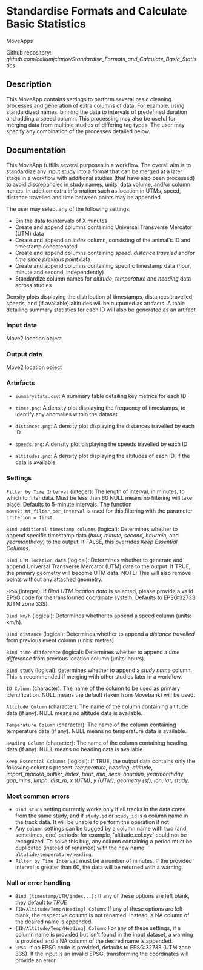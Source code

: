 # Standardise Formats and Calculate Basic Statistics

MoveApps

Github repository: *github.com/callumjclarke/Standardise_Formats_and_Calculate_Basic_Statistics*

## Description

This MoveApp contains settings to perform several basic cleaning processes and generation of extra columns of data. For example, using standardized names, binning the data to intervals of predefined duration and adding a speed column. This processing may also be useful for merging data from multiple studies of differing tag types. The user may specify any combination of the processes detailed below.

## Documentation

This MoveApp fulfills several purposes in a workflow. The overall aim is to standardize any input study into a format that can be merged at a later stage in a workflow with additional studies (that have also been processed) to avoid discrepancies in study names, units, data volume, and/or column names. In addition extra information such as location in UTMs, speed, distance travelled and time between points may be appended.

The user may select any of the following settings:

-   Bin the data to intervals of X minutes
-   Create and append columns containing Universal Transverse Mercator (UTM) data
-   Create and append an *index* column, consisting of the animal's ID and timestamp concatenated
-   Create and append columns containing *speed*, *distance traveled* and/or *time since previous point* data
-   Create and append columns containing specific timestamp data (hour, minute and second, independently)
-   Standardize column names for *altitude*, *temperature* and *heading* data across studies

Density plots displaying the distribution of timestamps, distances travelled, speeds, and (if available) altitudes will be outputted as artifacts. A table detailing summary statistics for each ID will also be generated as an artifact.

### Input data

Move2 location object

### Output data

Move2 location object

### Artefacts

-   `summarystats.csv`: A summary table detailing key metrics for each ID

-   `times.png`: A density plot displaying the frequency of timestamps, to identify any anomalies within the dataset

-   `distances.png`: A density plot displaying the distances travelled by each ID

-   `speeds.png`: A density plot displaying the speeds travelled by each ID

-   `altitudes.png`: A density plot displaying the altitudes of each ID, if the data is available

### Settings

`Filter by Time Interval` (integer): The length of interval, in minutes, to which to filter data. Must be less than 60 NULL means no filtering will take place. Defaults to 5-minute intervals. The function `move2::mt_filter_per_interval` is used for this filtering with the parameter `criterion = first`.

`Bind additional timestamp columns` (logical): Determines whether to append specific timestamp data (*hour,* *minute,* *second,* *hourmin,* and *yearmonthday*) to the output. If FALSE, this overrides *Keep Essential Columns*.

`Bind UTM location data` (logical): Determines whether to generate and append Universal Transverse Mercator (UTM) data to the output. If TRUE, the primary geometry will become UTM data. NOTE: This will also remove points without any attached geometry.

`EPSG` (integer): If *Bind UTM location data* is selected, please provide a valid EPSG code for the transformed coordinate system. Defaults to EPSG:32733 (UTM zone 33S).

`Bind km/h` (logical): Determines whether to append a speed column (units: km/h).

`Bind distance` (logical): Determines whether to append a *distance travelled* from previous event column (units: metres).

`Bind time difference` (logical): Determines whether to append a *time difference* from previous location column (units: hours).

`Bind study` (logical): determines whether to append a *study name* column. This is recommended if merging with other studies later in a workflow.

`ID Column` (character): The name of the column to be used as primary identification. NULL means the default (taken from Movebank) will be used.

`Altitude Column` (character): The name of the column containing altitude data (if any). NULL means no altitude data is available.

`Temperature Column` (character): The name of the column containing temperature data (if any). NULL means no temperature data is available.

`Heading Column` (character): The name of the column containing heading data (if any). NULL means no heading data is available.

`Keep Essential Columns` (logical): If TRUE, the output data contains only the following columns present: *temperature*, *heading*, *altitude*, *import_marked_outlier*, *index*, *hour*, *min*, *secs*, *hourmin*, *yearmonthday*, *gap_mins*, *kmph*, *dist_m*, *x (UTM)*, *y (UTM)*, *geometry (sf)*, *lon*, *lat*, *study*.

### Most common errors

-   `bind study` setting currently works only if all tracks in the data come from the same study, and if `study.id` or `study_id` is a column name in the track data. It will be unable to perform the operation if not
-   Any `column` settings can be bugged by a column name with two (and, sometimes, one) periods: for example, 'altitude.col.xyz' could not be recognized. To solve this bug, any column containing a period must be duplicated (instead of renamed) with the new name `altutide/temperature/heading`.
-   `Filter by Time Interval` must be a number of minutes. If the provided interval is greater than 60, the data will be returned with a warning.

### Null or error handling

-   `Bind [timestamp/UTM/index...]:` If any of these options are left blank, they default to *TRUE*
-   `[ID/Altitude/Temp/Heading] Column`: If any of these options are left blank, the respective column is not renamed. Instead, a NA column of the desired name is appended.
-   `[ID/Altitude/Temp/Heading] Column`: For any of these settings, if a column name is provided but isn't found in the input dataset, a warning is provided and a NA column of the desired name is appended.
-   `EPSG`: If no EPSG code is provided, defaults to EPSG:32733 (UTM zone 33S). If the input is an invalid EPSG, transforming the coordinates will provide an error
